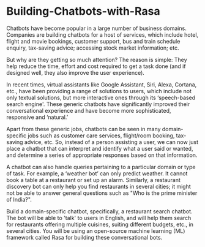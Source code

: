 # Building-Chatbots-with-Rasa

Chatbots have become popular in a large number of business domains. Companies are building chatbots for a host of services, which include hotel, flight and movie bookings, customer support, bus and train schedule enquiry, tax-saving advice; accessing stock market information; etc.

 

But why are they getting so much attention? The reason is simple: They help reduce the time, effort and cost required to get a task done (and if designed well, they also improve the user experience).  

 

In recent times, virtual assistants like Google Assistant, Siri, Alexa, Cortana, etc., have been providing a range of solutions to users, which include not only textual solutions, but more interactive ones through its ‘speech-based search engine'. These generic chatbots have significantly improved their conversational experience and have become more sophisticated, responsive and ‘natural.’

 

Apart from these generic jobs, chatbots can be seen in many domain-specific jobs such as customer care services, flight/room booking, tax-saving advice, etc. So, instead of a person assisting a user, we can now just place a chatbot that can interpret and identify what a user said or wanted, and determine a series of appropriate responses based on that information.

 

A chatbot can also handle queries pertaining to a particular domain or type of task. For example, a ‘weather bot’ can only predict weather. It cannot book a table at a restaurant or set up an alarm. Similarly, a restaurant discovery bot can only help you find restaurants in several cities; it might not be able to answer general questions such as "Who is the prime minister of India?".


Build a domain-specific chatbot, specifically, a restaurant search chatbot. The bot will be able to 'talk' to users in English, and will help them search for restaurants offering multiple cuisines, suiting different budgets, etc., in several cities. You will be using an open-source machine learning (ML) framework called Rasa for building these conversational bots.
